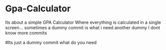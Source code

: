 # Gpa-Calculator
Its about a simple GPA Calculator
Where everything is calculated in a single screen...
sometimes a dummy commit is what i need
another dummy
I dont know more commits 

#Its just a dummy commit what do you need 
